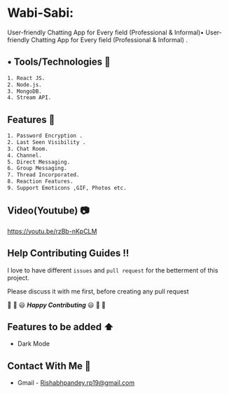 # Wabi-Sabi:
User-friendly Chatting App for Every field (Professional & Informal)•	User-friendly Chatting App for Every field (Professional & Informal) .

## •	Tools/Technologies :scroll:
```sh
1. React JS.
2. Node.js.
3. MongoDB.
4. Stream API.
```
## Features :scroll:
```sh
1. Password Encryption .
2. Last Seen Visibility .
3. Chat Room.
4. Channel.
5. Direct Messaging.
6. Group Messaging.
7. Thread Incorporated.
8. Reaction Features. 
9. Support Emoticons ,GIF, Photos etc.
```

## Video(Youtube) :camera:
https://youtu.be/rzBb-nKpCLM




## Help Contributing Guides :bangbang:

I love to have different `issues` and `pull request` for the betterment of this project.

Please discuss it with me first, before creating any pull request

:tada: :confetti_ball: :smiley: _**Happy Contributing**_ :smiley: :confetti_ball: :tada:

## Features to be added :arrow_up:
- Dark Mode
## Contact With Me :busts_in_silhouette:

- Gmail - Rishabhpandey.rp19@gmail.com

